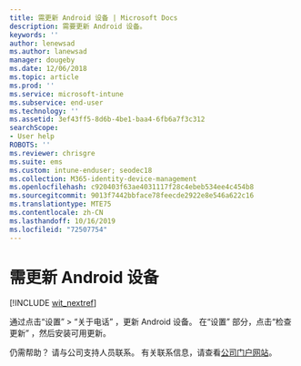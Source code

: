 ```yaml
---
title: 需更新 Android 设备 | Microsoft Docs
description: 需要更新 Android 设备。
keywords: ''
author: lenewsad
ms.author: lanewsad
manager: dougeby
ms.date: 12/06/2018
ms.topic: article
ms.prod: ''
ms.service: microsoft-intune
ms.subservice: end-user
ms.technology: ''
ms.assetid: 3ef43ff5-8d6b-4be1-baa4-6fb6a7f3c312
searchScope:
- User help
ROBOTS: ''
ms.reviewer: chrisgre
ms.suite: ems
ms.custom: intune-enduser; seodec18
ms.collection: M365-identity-device-management
ms.openlocfilehash: c920403f63ae4031117f28c4ebeb534ee4c454b8
ms.sourcegitcommit: 9013f7442bbface78feecde2922e8e546a622c16
ms.translationtype: MTE75
ms.contentlocale: zh-CN
ms.lasthandoff: 10/16/2019
ms.locfileid: "72507754"
---
```

# <a name="you-need-to-update-your-android-device"></a>需更新 Android 设备

[!INCLUDE [wit_nextref](includes/end-user-os-update-guidance.md)]

通过点击“设置”   > “关于电话”  ，更新 Android 设备。 在“设置”  部分，点击“检查更新”  ，然后安装可用更新。

仍需帮助？ 请与公司支持人员联系。 有关联系信息，请查看[公司门户网站](https://go.microsoft.com/fwlink/?linkid=2010980)。

